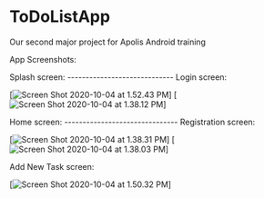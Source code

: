 # ToDoListApp
Our second major project for Apolis Android training


App Screenshots:

Splash screen: ----------------------------- Login screen:

[![Screen Shot 2020-10-04 at 1.52.43 PM](https://i.imgur.com/CWApxNz.png)]
[![Screen Shot 2020-10-04 at 1.38.12 PM](https://i.imgur.com/0slb5nQ.png)]


Home screen: ------------------------------- Registration screen:

[![Screen Shot 2020-10-04 at 1.38.31 PM](https://i.imgur.com/DU0Igwo.png)]
[![Screen Shot 2020-10-04 at 1.38.03 PM](https://i.imgur.com/9K7NGAl.png)]


Add New Task screen:

[![Screen Shot 2020-10-04 at 1.50.32 PM](https://i.imgur.com/D60cuOz.png)]
